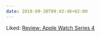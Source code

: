 ```yaml
---
date: 2018-09-30T09:43:48+02:00
---
```


Liked: [Review: Apple Watch Series 4](http://www.loopinsight.com/2018/09/25/review-apple-watch-series-4/)
